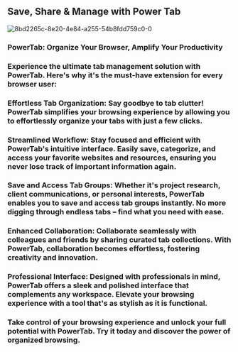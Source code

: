 ## Save, Share & Manage with Power Tab

![8bd2265c-8e20-4e84-a255-54b8fdd759c0-0](https://github.com/NAMANIND/powertab-extention/assets/88327184/df5ec770-6495-4f77-b41d-864f0d29c346)

### PowerTab: Organize Your Browser, Amplify Your Productivity

### Experience the ultimate tab management solution with PowerTab. Here's why it's the must-have extension for every browser user:

### Effortless Tab Organization: Say goodbye to tab clutter! PowerTab simplifies your browsing experience by allowing you to effortlessly organize your tabs with just a few clicks.

### Streamlined Workflow: Stay focused and efficient with PowerTab's intuitive interface. Easily save, categorize, and access your favorite websites and resources, ensuring you never lose track of important information again.

### Save and Access Tab Groups: Whether it's project research, client communications, or personal interests, PowerTab enables you to save and access tab groups instantly. No more digging through endless tabs – find what you need with ease.

### Enhanced Collaboration: Collaborate seamlessly with colleagues and friends by sharing curated tab collections. With PowerTab, collaboration becomes effortless, fostering creativity and innovation.

### Professional Interface: Designed with professionals in mind, PowerTab offers a sleek and polished interface that complements any workspace. Elevate your browsing experience with a tool that's as stylish as it is functional.

### Take control of your browsing experience and unlock your full potential with PowerTab. Try it today and discover the power of organized browsing.
